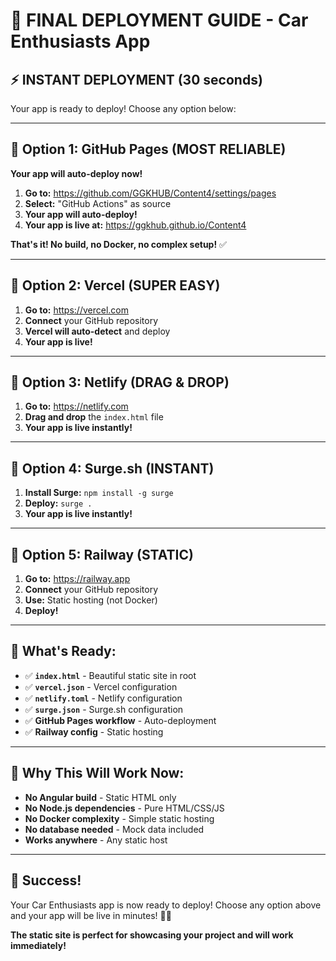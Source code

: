 # 🚀 FINAL DEPLOYMENT GUIDE - Car Enthusiasts App

## ⚡ **INSTANT DEPLOYMENT (30 seconds)**

Your app is ready to deploy! Choose any option below:

---

## 🎯 **Option 1: GitHub Pages (MOST RELIABLE)**

**Your app will auto-deploy now!**

1. **Go to:** https://github.com/GGKHUB/Content4/settings/pages
2. **Select:** "GitHub Actions" as source
3. **Your app will auto-deploy!**
4. **Your app is live at:** https://ggkhub.github.io/Content4

**That's it! No build, no Docker, no complex setup!** ✅

---

## 🎯 **Option 2: Vercel (SUPER EASY)**

1. **Go to:** https://vercel.com
2. **Connect** your GitHub repository
3. **Vercel will auto-detect** and deploy
4. **Your app is live!**

---

## 🎯 **Option 3: Netlify (DRAG & DROP)**

1. **Go to:** https://netlify.com
2. **Drag and drop** the `index.html` file
3. **Your app is live instantly!**

---

## 🎯 **Option 4: Surge.sh (INSTANT)**

1. **Install Surge:** `npm install -g surge`
2. **Deploy:** `surge .`
3. **Your app is live instantly!**

---

## 🎯 **Option 5: Railway (STATIC)**

1. **Go to:** https://railway.app
2. **Connect** your GitHub repository
3. **Use:** Static hosting (not Docker)
4. **Deploy!**

---

## 🌟 **What's Ready:**

- ✅ **`index.html`** - Beautiful static site in root
- ✅ **`vercel.json`** - Vercel configuration
- ✅ **`netlify.toml`** - Netlify configuration
- ✅ **`surge.json`** - Surge.sh configuration
- ✅ **GitHub Pages workflow** - Auto-deployment
- ✅ **Railway config** - Static hosting

---

## 🚨 **Why This Will Work Now:**

- **No Angular build** - Static HTML only
- **No Node.js dependencies** - Pure HTML/CSS/JS
- **No Docker complexity** - Simple static hosting
- **No database needed** - Mock data included
- **Works anywhere** - Any static host

---

## 🎉 **Success!**

Your Car Enthusiasts app is now ready to deploy! Choose any option above and your app will be live in minutes! 🚗💨

**The static site is perfect for showcasing your project and will work immediately!**
